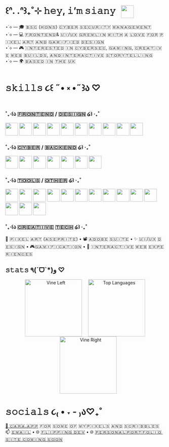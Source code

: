 #  ꒰ᐢ. .ᐢ꒱₊˚⊹  𝚑𝚎𝚢, 𝚒’𝚖 𝚜𝚒𝚊𝚗𝚢 <img src="https://media3.giphy.com/media/v1.Y2lkPTZjMDliOTUyMHNob3Ntd216N2hlbXl6YWkxY21yeGhiemJjbThxZXRyd3F5dXEzNCZlcD12MV9zdGlja2Vyc19zZWFyY2gmY3Q9cw/xd22iKsu0Wn0Q/200.gif" height="40" style="vertical-align: middle; margin-left: 10px;" />

⋆˙⟡ — 🎓 ​🇧​​🇸​​🇨​ (​🇭​​🇴​​🇳​​🇸​) ​🇨​​🇾​​🇧​​🇪​​🇷​ ​🇸​​🇪​​🇨​​🇺​​🇷​​🇮​​🇹​​🇾​ ​🇲​​🇦​​🇳​​🇦​​🇬​​🇪​​🇲​​🇪​​🇳​​🇹​ </br>
⋆˙⟡ — 💻 ​🇫​​🇷​​🇴​​🇳​​🇹​​🇪​​🇳​​🇩​ & ​🇺​​🇮​/​🇺​​🇽​ ​🇬​​🇷​​🇪​​🇲​​🇱​​🇮​​🇳​ ​🇼​​🇮​​🇹​​🇭​ ​🇦​ ​🇱​​🇴​​🇻​​🇪​ ​🇫​​🇴​​🇷​ ​🇵​​🇮​​🇽​​🇪​​🇱​ ​🇦​​🇷​​🇹​ ​🇦​​🇳​​🇩​ ​🇬​​🇦​​🇲​​🇮​​🇫​​🇮​​🇪​​🇩​ ​🇩​​🇪​​🇸​​🇮​​🇬​​🇳​ </br>
⋆˙⟡ — 🎮 ​🇮​​🇳​​🇹​​🇪​​🇷​​🇪​​🇸​​🇹​​🇪​​🇩​ ​🇮​​🇳​ ​🇨​​🇾​​🇧​​🇪​​🇷​​🇸​​🇪​​🇨​, ​🇬​​🇦​​🇲​​🇮​​🇳​​🇬​, ​🇨​​🇷​​🇪​​🇦​​🇹​​🇮​​🇻​​🇪​ ​🇼​​🇪​​🇧​ ​🇧​​🇺​​🇮​​🇱​​🇩​​🇸​, ​🇦​​🇳​​🇩​ ​🇮​​🇳​​🇹​​🇪​​🇷​​🇦​​🇨​​🇹​​🇮​​🇻​​🇪​ ​🇸​​🇹​​🇴​​🇷​​🇾​​🇹​​🇪​​🇱​​🇱​​🇮​​🇳​​🇬​ </br>
⋆˙⟡ — 🌍 ​🇧​​🇦​​🇸​​🇪​​🇩​ ​🇮​​🇳​ ​🇹​​🇭​​🇪​ ​🇺​​🇰​

# 𝚜𝚔𝚒𝚕𝚕𝚜 ૮꒰ ˶• ༝ •˶꒱ა ♡
### ˚₊‧꒰ა ​🇫​​🇷​​🇴​​🇳​​🇹​​🇪​​🇳​​🇩​ / ​🇩​​🇪​​🇸​​🇮​​🇬​​🇳​ ໒꒱ ‧₊˚ 
<p>
  <a href="https://react.dev/"><img src="https://skillicons.dev/icons?i=react" height="40"/></a>
  <a href="https://vitejs.dev/"><img src="https://skillicons.dev/icons?i=vite" height="40"/></a>
  <a href="https://www.typescriptlang.org/docs/"><img src="https://skillicons.dev/icons?i=ts" height="40"/></a>
  <a href="https://developer.mozilla.org/docs/Web/JavaScript"><img src="https://skillicons.dev/icons?i=js" height="40"/></a>
  <a href="https://developer.mozilla.org/docs/Web/CSS"><img src="https://skillicons.dev/icons?i=css" height="40"/></a>
  <a href="https://sass-lang.com/guide/"><img src="https://skillicons.dev/icons?i=sass" height="40"/></a>
  <a href="https://developer.mozilla.org/docs/Web/HTML"><img src="https://skillicons.dev/icons?i=html" height="40"/></a>
  <a href="https://www.figma.com/resources/learn/"><img src="https://skillicons.dev/icons?i=figma" height="40"/></a>
  <a href="https://tailwindcss.com/docs"><img src="https://skillicons.dev/icons?i=tailwind" height="40"/></a>
  <a href="https://threejs.org/docs/"><img src="https://skillicons.dev/icons?i=threejs" height="40"/></a>
</p>

### ˚₊‧꒰ა ​🇨​​🇾​​🇧​​🇪​​🇷​ / ​🇧​​🇦​​🇨​​🇰​​🇪​​🇳​​🇩​  ໒꒱ ‧₊˚
<p>
  <a href="https://docs.python.org/3/" target="_blank"><img src="https://skillicons.dev/icons?i=python" height="40"/></a>
  <a href="https://learn.microsoft.com/dotnet/csharp/" target="_blank"><img src="https://skillicons.dev/icons?i=cs" height="40"/></a>
  <a href="https://wordpress.org/support/article/wordpress-lessons/" target="_blank"><img src="https://skillicons.dev/icons?i=wordpress" height="40"/></a>
  <a href="https://www.kali.org/docs/" target="_blank"><img src="https://skillicons.dev/icons?i=kali" height="40"/></a>
  <a href="https://www.linux.org/docs/" target="_blank"><img src="https://skillicons.dev/icons?i=linux" height="40"/></a>
  <a href="https://learn.microsoft.com/powershell/" target="_blank"><img src="https://skillicons.dev/icons?i=powershell" height="40"/></a>
  <a href="https://dev.mysql.com/doc/" target="_blank"><img src="https://skillicons.dev/icons?i=mysql" height="40"/></a>
</p>

### ​˚₊‧꒰ა  🇹​​🇴​​🇴​​🇱​​🇸​ / 🇴🇹​​🇭🇪🇷​​ ​​໒꒱ ‧₊˚
<p>
  <a href="https://git-scm.com/doc" target="_blank"><img src="https://skillicons.dev/icons?i=git" height="40"/></a>
  <a href="https://docs.github.com/" target="_blank"><img src="https://skillicons.dev/icons?i=github" height="40"/></a>
  <a href="https://code.visualstudio.com/docs" target="_blank"><img src="https://skillicons.dev/icons?i=vscode" height="40"/></a>
  <a href="https://docs.npmjs.com/" target="_blank"><img src="https://skillicons.dev/icons?i=npm" height="40"/></a>
  <a href="https://docs.blender.org/manual/en/latest/" target="_blank"><img src="https://skillicons.dev/icons?i=blender" height="40"/></a>
  <a href="https://docs.replit.com/" target="_blank"><img src="https://skillicons.dev/icons?i=replit" height="40"/></a>
  <a href="https://support.discord.com/hc/en-us" target="_blank"><img src="https://skillicons.dev/icons?i=discord" height="40"/></a>
  <a href="https://helpx.adobe.com/photoshop/user-guide.html" target="_blank"><img src="https://skillicons.dev/icons?i=ps" height="40"/></a>
  <a href="https://helpx.adobe.com/xd/user-guide.html" target="_blank"><img src="https://skillicons.dev/icons?i=xd" height="40"/></a>
  <a href="https://helpx.adobe.com/premiere-pro/user-guide.html" target="_blank"><img src="https://skillicons.dev/icons?i=premiere" height="40"/></a>
  <a href="https://helpx.adobe.com/after-effects/user-guide.html" target="_blank"><img src="https://skillicons.dev/icons?i=ae" height="40"/></a>
  <a href="https://helpx.adobe.com/audition/user-guide.html" target="_blank"><img src="https://skillicons.dev/icons?i=au" height="40"/></a>
  <a href="https://unity.com/learn" target="_blank"><img src="https://skillicons.dev/icons?i=unity" height="40"/></a>
  <a href="https://yarnpkg.com/getting-started" target="_blank"><img src="https://skillicons.dev/icons?i=yarn" height="40"/></a>
</p>

### ˚₊‧꒰ა  ​🇨​​🇷​​🇪​​🇦​​🇹​​🇮​​🇻​​🇪​ ​🇹​​🇪​​🇨​​🇭​ ໒꒱ ‧₊˚ 
🎨 🇵​​🇮​​🇽​​🇪​​🇱​ ​🇦​​🇷​​🇹​ (🇦​​🇸​​🇪​​🇵​​🇷​​🇮​​🇹​​🇪​) •   📽️ ​🇦​​🇩​​🇴​​🇧​​🇪​ ​🇸​​🇺​​🇮​​🇹​​🇪​ •   ✨ ​🇺​​🇮​/​🇺​​🇽​ ​🇩​​🇪​​🇸​​🇮​​🇬​​🇳​ •  🎮 ​🇬​​🇦​​🇲​​🇮​​🇫​​🇮​​🇨​​🇦​​🇹​​🇮​​🇴​​🇳​ •  💫 ​🇮​​🇳​​🇹​​🇪​​🇷​​🇦​​🇨​​🇹​​🇮​​🇻​​🇪​ ​🇼​​🇪​​🇧​ ​🇪​​🇽​​🇵​​🇪​​🇷​​🇮​​🇪​​🇳​​🇨​​🇪​​🇸​

## 𝚜𝚝𝚊𝚝𝚜 ٩(ˊᗜˋ*)و ♡  

<p align="center">
  <img 
    src="https://media2.giphy.com/media/v1.Y2lkPTZjMDliOTUyNnc4N3Z4NGhucnlsNDIwZGU5ZGpuaDI1ZTVzOXE5ZHo3eXNiZzk4YSZlcD12MV9zdGlja2Vyc19zZWFyY2gmY3Q9cw/QJfZLi0d2FovlP5gZv/giphy.gif"
    height="180"
    alt="Vine Left"
    style="margin-right:20px;"
  /><img
    src="https://github-readme-stats.vercel.app/api/top-langs/?username=pharrahlita&layout=compact&theme=catppuccin&bg_color=0d1117&title_color=cce3d1&text_color=ffffff&icon_color=a7d7a9&hide_border=true"
    height="180"
    alt="Top Languages"
  /><img 
    src="https://media2.giphy.com/media/v1.Y2lkPTZjMDliOTUyNnc4N3Z4NGhucnlsNDIwZGU5ZGpuaDI1ZTVzOXE5ZHo3eXNiZzk4YSZlcD12MV9zdGlja2Vyc19zZWFyY2gmY3Q9cw/QJfZLi0d2FovlP5gZv/giphy.gif"
    height="180"
    alt="Vine Right"
    style="margin-left:20px;"
  />
</p>

# 𝚜𝚘𝚌𝚒𝚊𝚕𝚜 ૮₍ • ˕ - ₎ა♡₊˚
[🎨 🇨​​🇦​​🇷​​🇦​.​🇦​​🇵​​🇵​](https://cara.app/siany) ​🇫​​🇴​​🇷​ ​🇸​​🇴​​🇲​​🇪​ ​🇴​​🇫​ ​🇲​​🇾​ ​🇵​​🇮​​🇽​​🇪​​🇱​​🇸​ ​🇦​​🇳​​🇩​ ​🇸​​🇨​​🇷​​🇮​​🇧​​🇧​​🇱​​🇪​​🇸 </br>
📫 [🇪​​🇲​​🇦​​🇮​​🇱​](mailto:pharrahlita@gmail.com) • 🌐 [​​​🇫​​🇱​​🇮​​🇵​​🇵​​🇮​​🇳​​🇬​ ​🇩​​🇪​​🇻​](https://flippingdev.com) • 🌐 [​🇵​​🇪​​🇷​​🇸​​🇴​​🇳​​🇦​​🇱​ ​🇵​​🇴​​🇷​​🇹​​🇫​​🇴​​🇱​​🇮​​🇴​ ​🇸​​🇮​​🇹​​🇪​ ​🇨​​🇴​​🇲​​🇮​​🇳​​🇬​ ​🇸​​🇴​​🇴​​🇳​](https://i.pinimg.com/originals/26/5f/7a/265f7a3a2e2b376bf414fe4de6373d29.gif)

